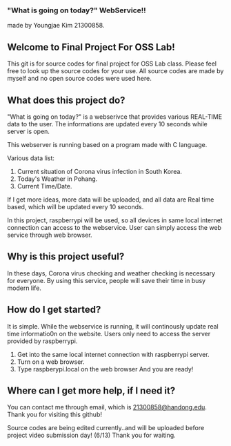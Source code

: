 ### "What is going on today?" WebService!!
made by Youngjae Kim 21300858.

## Welcome to Final Project For OSS Lab!

This git is for source codes for final project for OSS Lab class.
Please feel free to look up the source codes for your use.
All source codes are made by myself and no open source codes were used here.

## What does this project do?

"What is going on today?" is a webserivce that provides various REAL-TIME data to the user. The informations are updated every 10 seconds while server is open.

This webserver is running based on a program made with C language.

Various data list: 
1. Current situation of Corona virus infection in South Korea.
2. Today's Weather in Pohang.
3. Current Time/Date.

If I get more ideas, more data will be uploaded, and all data are Real time based, which will be updated every 10 seconds. 
 
In this project, raspberrypi will be used, so all devices in same local internet connection can access to the webservice. User can simply access the web service through web browser.


## Why is this project useful?

In these days, Corona virus checking and weather checking is necessary for everyone.
By using this service, people will save their time in busy modern life.

## How do I get started?

It is simple. While the webservice is running, it will continously update real time informatio0n on the website.
Users only need to access the server provided by raspberrypi.

1. Get into the same local internet connection with raspberrypi server.
2. Turn on a web browser.
3. Type raspberypi.local on the web browser
And you are ready!

## Where can I get more help, if I need it?

You can contact me through email, which is 21300858@handong.edu.
Thank you for visiting this github!


Source codes are being edited currently..and will be uploaded before project video submission day! (6/13)
Thank you for waiting.
